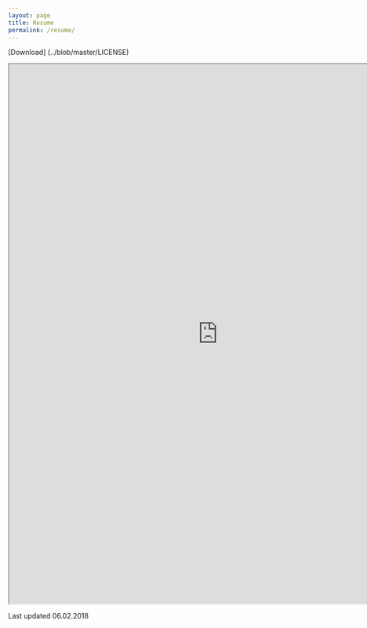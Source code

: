 ```yaml
---
layout: page
title: Resume
permalink: /resume/ 
---
```


[Download] (../blob/master/LICENSE) <br>
<iframe src="https://resume.creddle.io/embed/2b7hcsenf7"
  width="850" height="1100" seamless></iframe>
  
Last updated 06.02.2018
